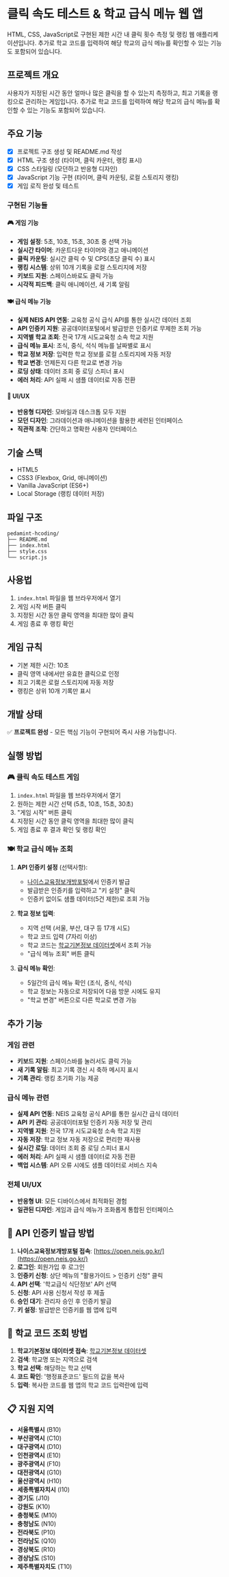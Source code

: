 # 클릭 속도 테스트 & 학교 급식 메뉴 웹 앱

HTML, CSS, JavaScript로 구현된 제한 시간 내 클릭 횟수 측정 및 랭킹 웹 애플리케이션입니다. 추가로 학교 코드를 입력하여 해당 학교의 급식 메뉴를 확인할 수 있는 기능도 포함되어 있습니다.

## 프로젝트 개요

사용자가 지정된 시간 동안 얼마나 많은 클릭을 할 수 있는지 측정하고, 최고 기록을 랭킹으로 관리하는 게임입니다. 추가로 학교 코드를 입력하여 해당 학교의 급식 메뉴를 확인할 수 있는 기능도 포함되어 있습니다.

## 주요 기능

- [x] 프로젝트 구조 생성 및 README.md 작성
- [x] HTML 구조 생성 (타이머, 클릭 카운터, 랭킹 표시)
- [x] CSS 스타일링 (모던하고 반응형 디자인)
- [x] JavaScript 기능 구현 (타이머, 클릭 카운팅, 로컬 스토리지 랭킹)
- [x] 게임 로직 완성 및 테스트

### 구현된 기능들

#### 🎮 게임 기능
- **게임 설정**: 5초, 10초, 15초, 30초 중 선택 가능
- **실시간 타이머**: 카운트다운 타이머와 경고 애니메이션
- **클릭 카운팅**: 실시간 클릭 수 및 CPS(초당 클릭 수) 표시
- **랭킹 시스템**: 상위 10개 기록을 로컬 스토리지에 저장
- **키보드 지원**: 스페이스바로도 클릭 가능
- **시각적 피드백**: 클릭 애니메이션, 새 기록 알림

#### 🍽️ 급식 메뉴 기능
- **실제 NEIS API 연동**: 교육청 공식 급식 API를 통한 실시간 데이터 조회
- **API 인증키 지원**: 공공데이터포털에서 발급받은 인증키로 무제한 조회 가능
- **지역별 학교 조회**: 전국 17개 시도교육청 소속 학교 지원
- **급식 메뉴 표시**: 조식, 중식, 석식 메뉴를 날짜별로 표시
- **학교 정보 저장**: 입력한 학교 정보를 로컬 스토리지에 자동 저장
- **학교 변경**: 언제든지 다른 학교로 변경 가능
- **로딩 상태**: 데이터 조회 중 로딩 스피너 표시
- **에러 처리**: API 실패 시 샘플 데이터로 자동 전환

#### 🎨 UI/UX
- **반응형 디자인**: 모바일과 데스크톱 모두 지원
- **모던 디자인**: 그라데이션과 애니메이션을 활용한 세련된 인터페이스
- **직관적 조작**: 간단하고 명확한 사용자 인터페이스

## 기술 스택

- HTML5
- CSS3 (Flexbox, Grid, 애니메이션)
- Vanilla JavaScript (ES6+)
- Local Storage (랭킹 데이터 저장)

## 파일 구조

```
pedamint-hcoding/
├── README.md
├── index.html
├── style.css
└── script.js
```

## 사용법

1. `index.html` 파일을 웹 브라우저에서 열기
2. 게임 시작 버튼 클릭
3. 지정된 시간 동안 클릭 영역을 최대한 많이 클릭
4. 게임 종료 후 랭킹 확인

## 게임 규칙

- 기본 제한 시간: 10초
- 클릭 영역 내에서만 유효한 클릭으로 인정
- 최고 기록은 로컬 스토리지에 자동 저장
- 랭킹은 상위 10개 기록만 표시

## 개발 상태

✅ **프로젝트 완성** - 모든 핵심 기능이 구현되어 즉시 사용 가능합니다.

## 실행 방법

### 🎮 클릭 속도 테스트 게임
1. `index.html` 파일을 웹 브라우저에서 열기
2. 원하는 제한 시간 선택 (5초, 10초, 15초, 30초)
3. "게임 시작" 버튼 클릭
4. 지정된 시간 동안 클릭 영역을 최대한 많이 클릭
5. 게임 종료 후 결과 확인 및 랭킹 확인

### 🍽️ 학교 급식 메뉴 조회
1. **API 인증키 설정** (선택사항):
   - [나이스교육정보개방포털](https://open.neis.go.kr/)에서 인증키 발급
   - 발급받은 인증키를 입력하고 "키 설정" 클릭
   - 인증키 없이도 샘플 데이터(5건 제한)로 조회 가능

2. **학교 정보 입력**:
   - 지역 선택 (서울, 부산, 대구 등 17개 시도)
   - 학교 코드 입력 (7자리 이상)
   - 학교 코드는 [학교기본정보 데이터셋](https://open.neis.go.kr/portal/data/service/selectServicePage.do?page=1&rows=10&sortColumn=&sortDirection=&infId=OPEN17020190531110010104913&infSeq=1)에서 조회 가능
   - "급식 메뉴 조회" 버튼 클릭

3. **급식 메뉴 확인**:
   - 5일간의 급식 메뉴 확인 (조식, 중식, 석식)
   - 학교 정보는 자동으로 저장되어 다음 방문 시에도 유지
   - "학교 변경" 버튼으로 다른 학교로 변경 가능

## 추가 기능

### 게임 관련
- **키보드 지원**: 스페이스바를 눌러서도 클릭 가능
- **새 기록 알림**: 최고 기록 갱신 시 축하 메시지 표시
- **기록 관리**: 랭킹 초기화 기능 제공

### 급식 메뉴 관련
- **실제 API 연동**: NEIS 교육청 공식 API를 통한 실시간 급식 데이터
- **API 키 관리**: 공공데이터포털 인증키 자동 저장 및 관리
- **지역별 지원**: 전국 17개 시도교육청 소속 학교 지원
- **자동 저장**: 학교 정보 자동 저장으로 편리한 재사용
- **실시간 로딩**: 데이터 조회 중 로딩 스피너 표시
- **에러 처리**: API 실패 시 샘플 데이터로 자동 전환
- **백업 시스템**: API 오류 시에도 샘플 데이터로 서비스 지속

### 전체 UI/UX
- **반응형 UI**: 모든 디바이스에서 최적화된 경험
- **일관된 디자인**: 게임과 급식 메뉴가 조화롭게 통합된 인터페이스

## 🔑 API 인증키 발급 방법

1. **나이스교육정보개방포털 접속**: [https://open.neis.go.kr/](https://open.neis.go.kr/)
2. **로그인**: 회원가입 후 로그인
3. **인증키 신청**: 상단 메뉴의 "활용가이드 > 인증키 신청" 클릭
4. **API 선택**: '학교급식 식단정보' API 선택
5. **신청**: API 사용 신청서 작성 후 제출
6. **승인 대기**: 관리자 승인 후 인증키 발급
7. **키 설정**: 발급받은 인증키를 웹 앱에 입력

## 🏫 학교 코드 조회 방법

1. **학교기본정보 데이터셋 접속**: [학교기본정보 데이터셋](https://open.neis.go.kr/portal/data/service/selectServicePage.do?page=1&rows=10&sortColumn=&sortDirection=&infId=OPEN17020190531110010104913&infSeq=1)
2. **검색**: 학교명 또는 지역으로 검색
3. **학교 선택**: 해당하는 학교 선택
4. **코드 확인**: '행정표준코드' 필드의 값을 복사
5. **입력**: 복사한 코드를 웹 앱의 학교 코드 입력란에 입력

## 📋 지원 지역

- **서울특별시** (B10)
- **부산광역시** (C10)
- **대구광역시** (D10)
- **인천광역시** (E10)
- **광주광역시** (F10)
- **대전광역시** (G10)
- **울산광역시** (H10)
- **세종특별자치시** (I10)
- **경기도** (J10)
- **강원도** (K10)
- **충청북도** (M10)
- **충청남도** (N10)
- **전라북도** (P10)
- **전라남도** (Q10)
- **경상북도** (R10)
- **경상남도** (S10)
- **제주특별자치도** (T10)
